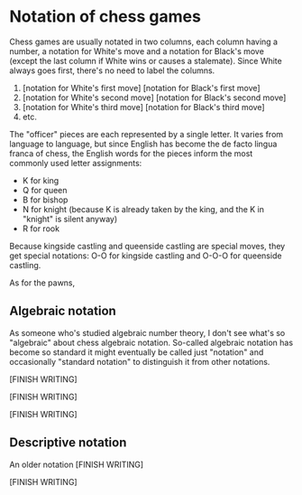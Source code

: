 # Notation of chess games

Chess games are usually notated in two columns, each column having a number, a 
notation for White's move and a notation for Black's move (except the last 
column if White wins or causes a stalemate). Since White always goes first, 
there's no need to label the columns.

1. [notation for White's first move] [notation for Black's first move]
2. [notation for White's second move] [notation for Black's second move]
3. [notation for White's third move] [notation for Black's third move]
4. etc.

The "officer" pieces are each represented by a single letter. It varies from 
language to language, but since English has become the de facto lingua franca of 
chess, the English words for the pieces inform the most commonly used letter 
assignments:

 * K for king
 * Q for queen
 * B for bishop
 * N for knight (because K is already taken by the king, and the K in "knight" 
 is silent anyway)
 * R for rook

Because kingside castling and queenside castling are special moves, they get 
special notations: O-O for kingside castling and O-O-O for queenside castling.

As for the pawns, 

## Algebraic notation

As someone who's studied algebraic number theory, I don't see what's so 
"algebraic" about chess algebraic notation. So-called algebraic notation has 
become so standard it might eventually be called just "notation" and 
occasionally "standard notation" to distinguish it from other notations.

[FINISH WRITING]

[FINISH WRITING]

[FINISH WRITING]

## Descriptive notation

An older notation [FINISH WRITING]

[FINISH WRITING]